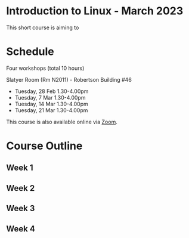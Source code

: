# Introduction to Linux - March 2023

This short course is aiming to 

# Schedule 

Four workshops (total 10 hours)

Slatyer Room (Rm N2011) - Robertson Building #46 

* Tuesday, 28 Feb 1.30-4.00pm
* Tuesday, 7 Mar 1.30-4.00pm
* Tuesday, 14 Mar 1.30-4.00pm
* Tuesday, 21 Mar 1.30-4.00pm 

This course is also available online via [Zoom](https://anu.zoom.us/j/83492102360?pwd=akdBdXI2SCtkdGg1S09ZY0NYTTQxQT09). 

# Course Outline 

## Week 1 



## Week 2 

## Week 3 

## Week 4 